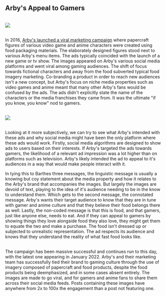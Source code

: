 <h2>Arby's Appeal to Gamers</h2>
<br>
<img src="https://mlpnk72yciwc.i.optimole.com/cqhiHLc.WqA8~2eefa/w:600/h:600/q:75/https://bleedingcool.com/wp-content/uploads/2017/03/Arbys4.jpg"><br><br>


In 2016, <a href="https://bleedingcool.com/games/arbys-tweets-gaming-actually-kinda-cool/">Arby's launched a viral marketing campaign</a> where papercraft figures of various video game and anime characters were created using food packaging materials. The elaborately designed figures stood next to various Arby's menu items. The ads typically coincided with the launch of a new game or tv show. The images appeared on Arby's various social media platforms and went viral among gaming audiences. The shift of focus towards fictional characters and away from the food subverted typical food imagery marketing. Co-branding a product in order to reach new audiences isn't a new concept, but Arby's focus on niche media properties such as video games and anime meant that many other Arby's fans would be confused by the ads. The ads didn't explicitly state the name of the characters or the media franchises they came from. It was the ultimate "if you know, you know" nod to gamers.<br>

<br><img src="https://mlpnk72yciwc.i.optimole.com/cqhiHLc.WqA8~2eefa/w:600/h:600/q:75/https://bleedingcool.com/wp-content/uploads/2017/03/Arbys3.jpg">
<br>

<br>
Looking at it more subjectively, we can try to see what Arby's intended with these ads and why social media might have been the only platform where these ads would work. Firstly, social media algorithms are designed to show ads to users based on their interests. If Arby's targeted the ads towards gamers, the likelihood of a relevant ad impression was a lot higher than on platforms such as television. Arby's likely intended the ad to appeal to it's audiences in a way that would make people interact with it.

In tying this to Barthes three messages, the linguistic message is usually a knowing but coy statement about the media property and how it relates to the Arby's brand that accompanies the images. But largely the images are devoid of text, playing to the idea of it's audience needing to be in the know to understand them. Which gets to the second message, the connotated message. Arby's wants their target audience to know that they are in tune with gamer and anime culture and that they believe their food belongs there as well. Lastly, the non-coded message is that this is food, and that gamers, just like anyone else, needs to eat. And if they can appeal to gamers by showing things they love alongside food they also love, they might get them to equate the two and make a purchase. The food isn't dressed up or subjected to unrealistic representation. The ad respects its audience and knows that they understand the reality of what fast food looks like. <br><br>

The campaign has been massive successful and continues run to this day, with the latest one appearing in January 2022. Arby's and their marketing team has successfully tied their brand to gaming culture through the use of imagery composed of papercraft and food products, despite the food products being deemphasized, and in some cases absent entirely. The images are made to go viral, and for gamers and anime fans to share them across their social media feeds. Posts containing these images have anywhere from 2x to 100x the engagement than a post not featuring one. 
